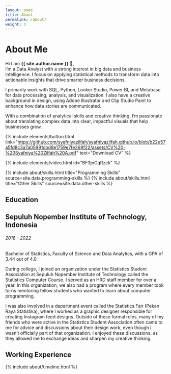 ```yaml
---
layout: page
title: About
permalink: /about/
weight: 3
---
```


# **About Me**

Hi I am **{{ site.author.name }}** :wave:,<br>
I’m a Data Analyst with a strong interest in big data and business intelligence. I focus on applying statistical methods to transform data into actionable insights that drive smarter business decisions.

I primarily work with SQL, Python, Looker Studio, Power BI, and Metabase for data processing, analysis, and visualization. I also have a creative background in design, using Adobe Illustrator and Clip Studio Paint to enhance how data stories are communicated.

With a combination of analytical skills and creative thinking, I’m passionate about translating complex data into clear, impactful visuals that help businesses grow.

{% include elements/button.html link="https://github.com/syafniyazilfah/syafniyazilfah.github.io/blob/b22e57a5fd8c3a7a05991cbd8e1759e7fe269f22/assets/CV%20-%20Syafniya%20Zilfah%20A.pdf" text="Download CV" %}

{% include elements/video.html id="BF3jnCqRzck" %}

<div class="row">
{% include about/skills.html title="Programming Skills" source=site.data.programming-skills %}
{% include about/skills.html title="Other Skills" source=site.data.other-skills %}
</div>

## Education
<div class="timeline-body bg-themed">
    <div class="timeline-item">
        <div class="content">
          <h2>Sepuluh Nopember Institute of Technology, Indonesia</h2>
          <h6 class="date">2018 - 2022</h6>
          <p>Bachelor of Statistics, Faculty of Science and Data Analytics, with a GPA of 3.44 out of 4.0</p>
          <p>During college, I joined an organization under the Statistics Student Association at Sepuluh Nopember Institute of Technology called the Statistics Computer Course. I served as an HRD staff member for over a year. In this organization, we also had a program where every member took turns mentoring fellow students who wanted to learn about computer programming.</p>
          <p>I was also involved in a department event called the Statistics Fair (Pekan Raya Statistika), where I worked as a graphic designer responsible for creating Instagram feed designs. Outside of these formal roles, many of my friends who were active in the Statistics Student Association often came to me for advice and discussions about their design work, even though I wasn’t officially part of that organization. I enjoyed these discussions, as they allowed me to exchange ideas and sharpen my creative thinking.</p>
        </div>
      </div>
</div>

## Working Experience
<div class="row">
{% include about/timeline.html %}
</div>
